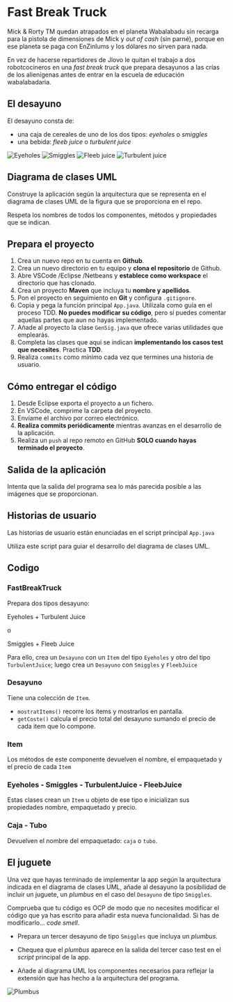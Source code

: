 # Fast Break Truck

Mick & Rorty TM quedan atrapados en el planeta Wabalabadu sin recarga para la pistola de dimensiones de Mick y _out of cash_ (sin parné), porque en ese planeta se paga con EnZinIums y los dólares no sirven para nada.

En vez de hacerse repartidores de Jlovo le quitan el trabajo a dos robotcocineros en una _fast break truck_ que prepara desayunos a las crías de los alienígenas antes de entrar en la escuela de educación wabalabadaria.

## El desayuno

El desayuno consta de:

- una caja de cereales de uno de los dos tipos: _eyeholes_ o _smiggles_
- una bebida: _fleeb juice_ o _turbulent juice_

![Eyeholes](https://i.redd.it/h0brsb41byxy.jpg)
![Smiggles](https://http2.mlstatic.com/fresa-smiggles-rick-y-morty-cereales-para-el-desayuno-fy-D_NQ_NP_788308-MLM26604455613_012018-F.jpg)
![Fleeb juice](https://images-na.ssl-images-amazon.com/images/I/61uEBPcFdOL._SY679_.jpg)
![Turbulent juice](https://i.imgur.com/D6yz7nC.jpg)

## Diagrama de clases UML

Construye la aplicación según la arquitectura que se representa en el diagrama de clases UML de la figura que se proporciona en el repo.

Respeta los nombres de todos los componentes, métodos y propiedades que se indican.

## Prepara el proyecto

 1. Crea un nuevo repo en tu cuenta en **Github**.
 2. Crea un nuevo directorio en tu equipo y **clona el repositorio** de Github.
 3. Abre VSCode /Eclipse /Netbeans y **establece como workspace** el directorio que has clonado.
 4. Crea un proyecto **Maven** que incluya tu **nombre y apellidos**.
 5. Pon el proyecto en seguimiento en **Git** y configura `.gitignore`.
 6. Copia y pega la función principal `App.java`. Utilízala como guía en el proceso TDD. **No puedes modificar su código**, pero sí puedes comentar aquellas partes que aun no hayas implementado.
 7. Añade al proyecto la clase `GenSig.java` que ofrece varias utilidades que emplearás.
 8. Completa las clases que aquí se indican **implementando los casos test que necesites**. Practica **TDD**.
 9. Realiza `commits` como mínimo cada vez que termines una historia de usuario.

## Cómo entregar el código

 1. Desde Eclipse exporta el proyecto a un fichero.
 2. En VSCode, comprime la carpeta del proyecto.
 3. Envíame el archivo por correo electrónico.
 4. **Realiza commits periódicamente** mientras avanzas en el desarrollo de la aplicación.
 5. Realiza un `push` al repo remoto en GitHub **SOLO cuando hayas terminado el proyecto**.

## Salida de la aplicación

Intenta que la salida del programa sea lo más parecida posible a las imágenes que se proporcionan.

## Historias de usuario

Las historias de usuario están enunciadas en el script principal `App.java`

Utiliza este script para guiar el desarrollo del diagrama de clases UML.

## Codigo

### FastBreakTruck

Prepara dos tipos desayuno:

Eyeholes + Turbulent Juice

o

Smiggles + Fleeb Juice

Para ello, crea un `Desayuno` con un `Item` del tipo `Eyeholes` y otro del tipo `TurbulentJuice`; luego crea un `Desayuno` con `Smiggles` y `FleebJuice`

### Desayuno

Tiene una colección de `Item`.

- `mostratItems()` recorre los items y mostrarlos en pantalla.
- `getCoste()` calcula el precio total del desayuno sumando el precio de cada item que lo compone.

### Item

Los métodos de este componente devuelven el nombre, el empaquetado y el precio de cada `Item`

### Eyeholes - Smiggles - TurbulentJuice - FleebJuice

Estas clases crean un `Item` u objeto de ese tipo e inicializan sus propiedades nombre, empaquetado y precio.

### Caja - Tubo

Devuelven el nombre del empaquetado: `caja` o `tubo`.

## El juguete

Una vez que hayas terminado de implementar la app según la arquitectura indicada en el diagrama de clases UML, añade al desayuno la posibilidad de incluir un juguete, un _plumbus_ en el caso del `Desayuno` de tipo `Smiggles`. 

Comprueba que tu código es OCP de modo que no necesites modificar el código que ya has escrito para añadir esta nueva funcionalidad. Si has de modificarlo... _code smell_.

- Prepara un tercer desayuno de tipo `Smiggles` que incluya un _plumbus_.

- Chequea que el _plumbus_ aparece en la salida del tercer caso test en el _script_ principal de la app.

- Añade al diagrama UML los componentes necesarios para reflejar la extensión que has hecho a la arquitectura del programa.

![Plumbus](https://i.pinimg.com/originals/65/8f/42/658f428f66876ba5fef850ca2a410117.jpg)
